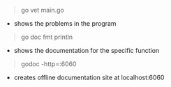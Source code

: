 
>go vet main.go
* shows the problems in the program 

>go doc fmt println
* shows the documentation for the specific function

> godoc -http=:6060
* creates offline documentation site at localhost:6060
